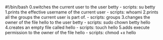  #!/bin/bash
 0.switches the current user to the user betty - scripts: su betty
 1.prints the effective username of the current user - scripts: whoami
 2.prints all the groups the current user is part of. - scripts: groups
 3.changes the owner of the file hello to the user betty - scripts: sudo chown betty hello 
 4.creates an empty file called hello - scripts: touch hello
 5.adds execute permission to the owner of the file hello - scripts: chmod +x hello
 

